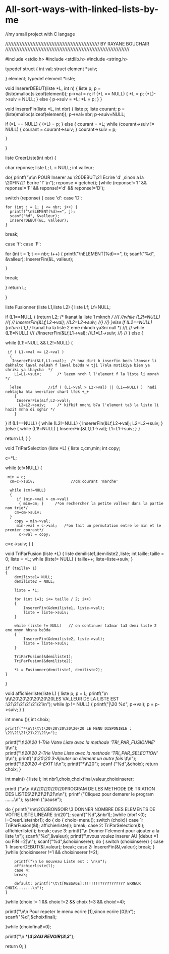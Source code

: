 # All-sort-ways-with-linked-lists-by-me
//my small project with C langage 


/////////////////////////////////////////////////////////// BY RAYANE BOUCHAIR //////////////////////////////////////////////////////////////////////////////


#include <stdio.h>
#include <stdlib.h>
#include <string.h>

typedef struct {
  int val;
  struct element *suiv;

} element;
typedef element *liste;


void InsererDEBUT(liste *L, int n) {
  liste p;
  p = (liste)malloc(sizeof(element));
  p->val = n;
  if (*L == NULL) {
    *L = p;
    (*L)->suiv = NULL;
  } else {
    p->suiv = *L;
    *L = p;
  }
}

void InsererFin(liste *L, int nbr) {
  liste p;
  liste courant;
  p = (liste)malloc(sizeof(element));
  p->val=nbr;
  p->suiv=NULL;

  if (*L == NULL) {
    (*L) = p;
   } else {
           courant = *L;
            while (courant->suiv != NULL) {
             courant = courant->suiv;
            }
             courant->suiv = p;
      
    
    }
}


liste CreerListe(int nbr) {

  char reponse;
  liste L;
  L = NULL;
  int valleur;

do{
  printf("\n\n  POUR Inserer au \20DEBUT\21 Ecrire 'd' ,sinon a la \20FIN\21 Ecrire 'f' \n");
  reponse = getche();
}while (reponse!='f' && reponse!='F' && reponse!='d' && reponse!='D');

switch (reponse)
{
case 'd':
case 'D':

    for (int j = 1; j <= nbr; j++) {
      printf("\nELEMENT(%d)==", j);
      scanf("%d", &valleur);
      InsererDEBUT(&L, valleur);
    }
  break;

case 'f':
case 'F':
  
   for (int t = 1; t <= nbr; t++) {
      printf("\nELEMENT(%d)==", t);
      scanf("%d", &valleur);
      InsererFin(&L, valleur);

    }
   break;


}
  return L;

}




liste Fusionner (liste L1,liste L2)
{
liste Lf;
Lf=NULL;


  if (L1==NULL ) {return L2; /* lkanat  la liste 1 mknch */
   //{ 
    //while (L2!=NULL)
   //{
     // InsererFin(&Lf,L2->val);
       //L2=L2->suiv;
   //}
    //}
  }else if (L2==NULL)   {return L1;}        /* lkanat ha la liste 2 eme mknch ya3ni null */
   //{ 
     // while (L1!=NULL)
      //{
       //InsererFin(&Lf,L1->val);
        //L1=L1->suiv;
      //}
    // } 
   else { 
 

  
     
   while (L1!=NULL && L2!=NULL)
   {
      
     if ( L1->val <= L2->val )  
      {
       InsererFin(&Lf,L1->val);  /* hna dirt b inserfin bech l3onsor li dakhalto lawal nel9ah f lawal be3da w tji l7ala mstikiya bien ya chriki ya lhaycha  */
        L1=L1->suiv;       /* lazem nroh l l'element f la liste li morah */

      }else            //if ( (L1->val > L2->val) || (L1==NULL) )  hadi nehtajha hta nverifier chart lfok +_+
        {
         InsererFin(&Lf,L2->val);
          L2=L2->suiv;     /* kifkif nmchi b7a l'element ta3 la liste li hazit mnha di sghir */
        }
      
   }
      if (L1==NULL)
      {
         while (L2!=NULL)
        {
         InsererFin(&Lf,L2->val);
          L2=L2->suiv;
        }
     }else 
     {
        while (L1!=NULL)
       {
         InsererFin(&Lf,L1->val);
          L1=L1->suiv;
       }
     }
  
   return Lf;
   }
}


void TriParSelection (liste *L)
{
 liste c,cm,min;
 int copy;

c=*L;

 while (c!=NULL)
 {
    
     min = c;
      cm=c->suiv;                //cm:courant 'marche'

      while (cm!=NULL)
      {
         if (min->val > cm->val)
          { min=cm; }     /*on rechercher la petite valleur dans la partie non trie*/
        cm=cm->suiv; 
      }
        copy = min->val;
         min->val = c->val;   /*on fait un permutation entre le min et le premier courant*/
          c->val = copy;
    

  c=c->suiv;
 }
}



void TriParFusion (liste *L)
{
 liste demiliste1,demiliste2 ,liste;
    int taille;
    taille = 0;
   liste = *L;
     while (liste!= NULL)
     {
       taille++;
        liste=liste->suiv;
     }

    if (taille> 1)
    {
        demiliste1= NULL;
        demiliste2 = NULL;

        liste = *L;

        for (int i=1; i<= taille / 2; i++)
        {
            InsererFin(&demiliste1, liste->val);
            liste = liste->suiv;
        }
        
        while (liste != NULL)   // on continuer ta3mar ta3 demi liste 2 eme mnyn hbsna be3da 
        {
            InsererFin(&demiliste2, liste->val);
            liste = liste->suiv;
        }

        TriParFusion(&demiliste1);
        TriParFusion(&demiliste2);

        *L = Fusionner(demiliste1, demiliste2);
    }
}





void affichierliste(liste L) {
  liste p;
  p = L;
  printf("\n \t\t\20\20\20\20\20\20LES VALLEUR DE LA LISTE EST :\21\21\21\21\21\21\n");
  while (p != NULL) {
    printf("|\20 %d", p->val);
    p = p->suiv;
  }
}

int menu (){
  int choix;

    printf("*\n\t\t\t\20\20\20\20\20\20 LE MENU DISPONIBLE : \21\21\21\21\21\21\n"); 
   printf("*\t\20\20 1-Trie Votre Liste avec la methode  'TRI_PAR_FUSIONNE' \t*\n");  
   printf("*\t\20\20 2-Trie Votre Liste avec la methode  'TRI_PAR_SELECTION' \t*\n"); 
    printf("*\t\20\20 3-Ajouter un element un autre fois  \t*\n"); 
   printf("*\t\20\20 4-EXIT \t*\n"); 
 printf("*\t\20");  scanf ("%d",&choix);
  return choix;
}

int main() {
  liste l;
  int nbr1,choix,choixfinal,valeur,choixinserer;

  printf ("\n\n \t\t\20\20\20\20PROGRAM DE LES METHODE DE TRIATION DES LISTES\21\21\21\21\n\n");
  printf ("Cliquez pour demarer le program .......\n");
  system ("pause");
 
  do {
      printf("\n\t\20\3BONSOIR \3 DONNER NOMBRE DES ELEMENTS DE VOTRE LISTE LINEARE :\n\20");
       scanf("%d",&nbr1);
      }while (nbr1<0);
l=CreerListe(nbr1);
do {
do {
    choix=menu();
    switch (choix){
      case 1:
        TriParFusion(&l);
        affichierliste(l);
        break;
      case 2:
        TriParSelection(&l);
        affichierliste(l);
        break;
        case 3:
        printf("\n Donner l'element pour ajouter a la liste \n");
        scanf("%d",&valeur);
        printf("\nvous voulez inserer AU [debut =1 ou FIN =2]\n");
        scanf("%d",&choixinserer);
        do {
        switch (choixinserer)
        {
        case 1: 
        InsererDEBUT(&l,valeur);
          break;
        case 2:
        InsererFin(&l,valeur);
          break;
        }
        }while (choixinserer !=1 && choixinserer !=2);

        printf("\n Le nouveau Liste est : \n\n");
        affichierliste(l);
        case 4: 
        break;

        default: printf("\t\t[MESSAGE]:!!!!!!!??????????? ERREUR CHOIX.......\n");
    }
}while (choix != 1 && choix !=2 && choix !=3 && choix!=4);

printf("\n\n Pour repeter le menu ecrire [1],sinon ecrire [0]\n");
scanf("%d",&choixfinal);

}while (choixfinal!=0);


printf("\n ************************************************************\3\3AU REVOIR\3\3***********************************************************");
 

  return 0;
}
